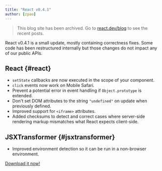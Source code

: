 ```yaml
---
title: "React v0.4.1"
author: [zpao]
---
```


<div class="scary">

> This blog site has been archived. Go to [react.dev/blog](https://react.dev/blog) to see the recent posts.

</div>

React v0.4.1 is a small update, mostly containing correctness fixes. Some code has been restructured internally but those changes do not impact any of our public APIs.


## React {#react}

* `setState` callbacks are now executed in the scope of your component.
* `click` events now work on Mobile Safari.
* Prevent a potential error in event handling if `Object.prototype` is extended.
* Don't set DOM attributes to the string `"undefined"` on update when previously defined.
* Improved support for `<iframe>` attributes.
* Added checksums to detect and correct cases where server-side rendering markup mismatches what React expects client-side.


## JSXTransformer {#jsxtransformer}

* Improved environment detection so it can be run in a non-browser environment.


[Download it now!](/downloads.html)
